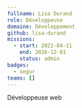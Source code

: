 ```yaml
---
fullname: Lisa Durand
role: Développeuse
domaine: Développement
github: lisa-durand
missions:
  - start: 2022-04-11
    end: 2026-12-01
    status: admin
badges:
  - segur
teams: []
---
```

Développeuse web